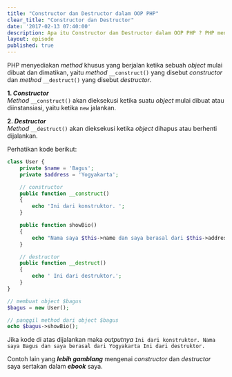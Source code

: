 ```yaml
---
title: "Constructor dan Destructor dalam OOP PHP"
clear_title: "Constructor dan Destructor"
date: '2017-02-13 07:40:00'
description: Apa itu Constructor dan Destructor dalam OOP PHP ? PHP menyediakan method khusus yang berjalan ketika sebuah object mulai dibuat dan dimatikan, yaitu method __construct() yang disebut constructor dan method __destruct() yang disebut destructor
layout: episode
published: true
---
```


PHP menyediakan _method_ khusus yang berjalan ketika sebuah _object_ mulai dibuat dan dimatikan, yaitu _method_ `__construct()` yang disebut _constructor_ dan _method_ `__destruct()` yang disebut _destructor_.

**1. _Constructor_**  
_Method_ `__construct()` akan dieksekusi ketika suatu _object_ mulai dibuat atau diinstansiasi, yaitu ketika `new` jalankan.

**2. _Destructor_**  
_Method_ `__destruct()` akan dieksekusi ketika _object_ dihapus atau berhenti dijalankan.

Perhatikan kode berikut:

```php
class User {
    private $name = 'Bagus';
    private $address = 'Yogyakarta';

    // constructor
    public function __construct()
    {
    	echo 'Ini dari konstruktor. ';
    }

    public function showBio()
    {
    	echo "Nama saya $this->name dan saya berasal dari $this->address";
    }

    // destructor
    public function __destruct()
    {
    	echo ' Ini dari destruktor.';
    }
}

// membuat object $bagus
$bagus = new User();

// panggil method dari object $bagus
echo $bagus->showBio();
```

Jika kode di atas dijalankan maka _outputnya_ `Ini dari konstruktor. Nama saya Bagus dan saya berasal dari Yogyakarta Ini dari destruktor.`

Contoh lain yang **_lebih gamblang_** mengenai _constructor_ dan _destructor_ saya sertakan dalam **_ebook_** saya.
